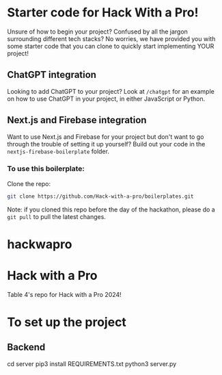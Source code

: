# Starter code for Hack With a Pro!
Unsure of how to begin your project? Confused by all the jargon surrounding different tech stacks? No worries, we have provided you with some starter code that you can clone to quickly start implementing YOUR project!

## ChatGPT integration
Looking to add ChatGPT to your project? Look at `/chatgpt` for an example on how to use ChatGPT in your project, in either JavaScript or Python.

## Next.js and Firebase integration
Want to use Next.js and Firebase for your project but don't want to go through the trouble of setting it up yourself? Build out your code in the `nextjs-firebase-boilerplate` folder.

### To use this boilerplate:
Clone the repo:
```bash
git clone https://github.com/Hack-with-a-pro/boilerplates.git
```

Note: if you cloned this repo before the day of the hackathon, please do a `git pull` to pull the latest changes.
# hackwapro

# Hack with a Pro
Table 4's repo for Hack with a Pro 2024!

# To set up the project
## Backend 
cd server
pip3 install REQUIREMENTS.txt
python3 server.py

